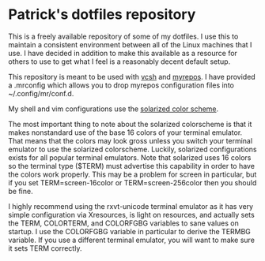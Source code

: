 Patrick's dotfiles repository
=============================

This is a freely available repository of some of my dotfiles.  I use
this to maintain a consistent environment between all of the Linux
machines that I use.  I have decided in addition to make this available
as a resource for others to use to get what I feel is a reasonably
decent default setup.

This repository is meant to be used with [vcsh][vcsh] and [myrepos][mr].
I have provided a .mrconfig which allows you to drop myrepos configuration
files into ~/.config/mr/conf.d.

My shell and vim configurations use the
[solarized color scheme][solarized].

The most important thing to note about the solarized colorscheme is that
it makes nonstandard use of the base 16 colors of your terminal
emulator.  That means that the colors may look gross unless you switch
your terminal emulator to use the solarized colorscheme.  Luckily,
solarized configurations exists for all popular terminal emulators.
Note that solarized uses 16 colors so the terminal type ($TERM) must
advertise this capability in order to have the colors work properly.
This may be a problem for screen in particular, but if you set
TERM=screen-16color or TERM=screen-256color then you should be fine.

I highly recommend using the rxvt-unicode terminal emulator as it has
very simple configuration via Xresources, is light on resources, and
actually sets the TERM, COLORTERM, and COLORFGBG variables to sane
values on startup.  I use the COLORFGBG variable in particular to derive
the TERMBG variable.  If you use a different terminal emulator, you will
want to make sure it sets TERM correctly.

[mr]: https://myrepos.branchable.com/
[solarized]: http://ethanschoonover.com/solarized
[vcsh]: https://github.com/RichiH/vcsh
